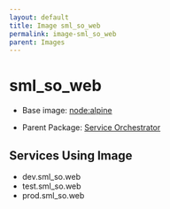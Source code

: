 ```yaml
---
layout: default
title: Image sml_so_web
permalink: image-sml_so_web
parent: Images
---
```

# sml_so_web

* Base image:  [node:alpine](image-node:alpine)

* Parent Package: [Service Orchestrator](package--edgemere-sml-so)


## Services Using Image
* dev.sml_so.web
* test.sml_so.web
* prod.sml_so.web

